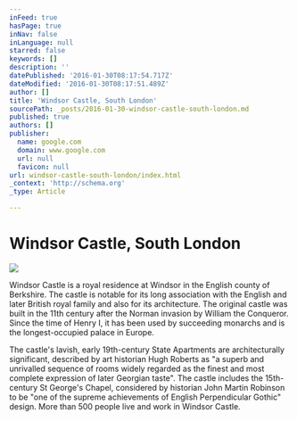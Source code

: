 ```yaml
---
inFeed: true
hasPage: true
inNav: false
inLanguage: null
starred: false
keywords: []
description: ''
datePublished: '2016-01-30T08:17:54.717Z'
dateModified: '2016-01-30T08:17:51.489Z'
author: []
title: 'Windsor Castle, South London'
sourcePath: _posts/2016-01-30-windsor-castle-south-london.md
published: true
authors: []
publisher:
  name: google.com
  domain: www.google.com
  url: null
  favicon: null
url: windsor-castle-south-london/index.html
_context: 'http://schema.org'
_type: Article

---
```

# Windsor Castle, South London
![](https://s3-us-west-2.amazonaws.com/the-grid-img/p/a6466429743024a42f2c2878a3c8476875ce157b.jpg)

Windsor Castle is a royal residence at Windsor in the
English county of Berkshire. The castle is notable for its long association
with the English and later British royal family and also for its architecture.
The original castle was built in the 11th century after the Norman invasion by
William the Conqueror. Since the time of Henry I, it has been used by
succeeding monarchs and is the longest-occupied palace in Europe. 

The castle's
lavish, early 19th-century State Apartments are architecturally significant,
described by art historian Hugh Roberts as "a superb and unrivalled
sequence of rooms widely regarded as the finest and most complete expression of
later Georgian taste". The castle includes the 15th-century St George's
Chapel, considered by historian John Martin Robinson to be "one of the
supreme achievements of English Perpendicular Gothic" design. More than
500 people live and work in Windsor Castle.